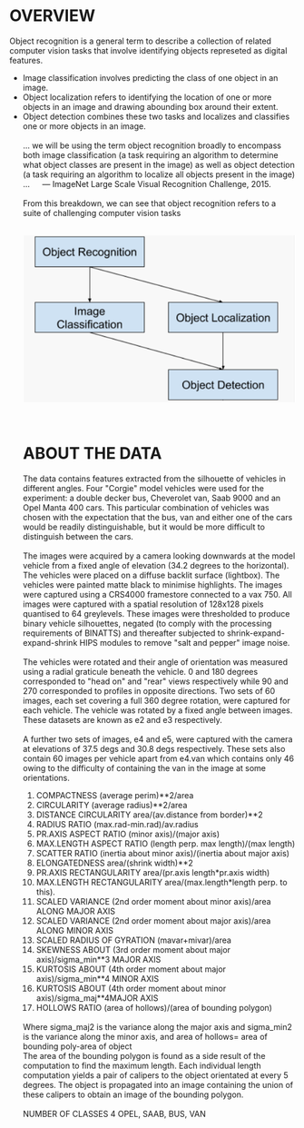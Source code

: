 <h1> OVERVIEW </h1>
Object recognition is a general term to describe a collection of related computer vision tasks that involve identifying objects represeted as digital features.
<br>
<ul> <li> Image classification involves predicting the class of one object in an image. </li>
<li> Object localization refers to identifying the location of one or more objects in an image and drawing abounding box around their extent. </li>
<li> Object detection combines these two tasks and localizes and classifies one or more objects in an image. </li> </ul?
When a user or practitioner refers to “object recognition“, they often mean “object detection“.
<br> <br>
... we will be using the term object recognition broadly to encompass both image classification (a task requiring an algorithm to determine what object classes are present in the image) as well as object detection (a task requiring an algorithm to localize all objects present in the image) ...   — ImageNet Large Scale Visual Recognition Challenge, 2015.
<br> <br>
From this breakdown, we can see that object recognition refers to a suite of challenging computer vision tasks <br>
<br>
  
![](Images/Object_Identification.png)

<br>
<h1> ABOUT THE DATA </h1>  
The data contains features extracted from the silhouette of vehicles in different angles. Four "Corgie" model vehicles were used for the experiment: a double decker bus, Cheverolet van, Saab 9000 and an Opel Manta 400 cars. This particular combination of vehicles was chosen with the expectation that the bus, van and either one of the cars would be readily distinguishable, but it would be more difficult to distinguish between the cars.
<br> <br>
The images were acquired by a camera looking downwards at the model vehicle from a fixed angle of elevation (34.2 degrees to the horizontal). The vehicles were placed on a diffuse backlit surface (lightbox). The vehicles were painted matte black to minimise highlights. The images were captured using a CRS4000 framestore connected to a vax 750. All images were captured with a spatial resolution of 128x128 pixels quantised to 64 greylevels. These images were thresholded to produce binary vehicle silhouettes, negated (to comply with the processing requirements of BINATTS) and thereafter subjected to shrink-expand-expand-shrink HIPS modules to remove "salt and pepper" image noise.
<br> <br>
The vehicles were rotated and their angle of orientation was measured using a radial graticule beneath the vehicle. 0 and 180 degrees corresponded to "head on" and "rear" views respectively while 90 and 270 corresponded to profiles in opposite directions. Two sets of 60 images, each set covering a full 360 degree rotation, were captured for each vehicle. The vehicle was rotated by a fixed angle between images. These datasets are known as e2 and e3 respectively.
<br> <br>
A further two sets of images, e4 and e5, were captured with the camera at elevations of 37.5 degs and 30.8 degs respectively. These sets also contain 60 images per vehicle apart from e4.van which contains only 46 owing to the difficulty of containing the van in the image at some orientations.
<br>
  <ol><li>COMPACTNESS (average perim)**2/area </li>
<li> CIRCULARITY (average radius)**2/area </li>
<li> DISTANCE CIRCULARITY area/(av.distance from border)**2 </li>
<li> RADIUS RATIO (max.rad-min.rad)/av.radius </li>
<li> PR.AXIS ASPECT RATIO (minor axis)/(major axis) </li>
<li> MAX.LENGTH ASPECT RATIO (length perp. max length)/(max length) </li>
<li> SCATTER RATIO (inertia about minor axis)/(inertia about major axis) </li>
<li> ELONGATEDNESS area/(shrink width)**2 </li>
<li> PR.AXIS RECTANGULARITY area/(pr.axis length*pr.axis width) </li>
<li> MAX.LENGTH RECTANGULARITY area/(max.length*length perp. to this). </li>
<li> SCALED VARIANCE (2nd order moment about minor axis)/area ALONG MAJOR AXIS </li>
<li> SCALED VARIANCE (2nd order moment about major axis)/area ALONG MINOR AXIS </li>
<li> SCALED RADIUS OF GYRATION (mavar+mivar)/area </li>
<li> SKEWNESS ABOUT (3rd order moment about major axis)/sigma_min**3 MAJOR AXIS </li>
<li> KURTOSIS ABOUT (4th order moment about major axis)/sigma_min**4 MINOR AXIS </li>
<li> KURTOSIS ABOUT (4th order moment about minor axis)/sigma_maj**4MAJOR AXIS </li>
    <li> HOLLOWS RATIO (area of hollows)/(area of bounding polygon) </li></ol> <br>
Where sigma_maj2 is the variance along the major axis and sigma_min2 is the variance along the minor axis, and
area of hollows= area of bounding poly-area of object
<br>
The area of the bounding polygon is found as a side result of the computation to find the maximum length. Each individual length computation yields a pair of calipers to the object orientated at every 5 degrees. The object is propagated into an image containing the union of these calipers to obtain an image of the bounding polygon.
<br><br>
NUMBER OF CLASSES 4 OPEL, SAAB, BUS, VAN
